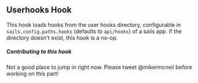 ## Userhooks Hook

This hook loads hooks from the user hooks directory, configurable in `sails.config.paths.hooks` (defaults to `api/hooks`) of a sails app.  If the directory doesn't exist, this hook is a no-op.

##### Contributing to this hook
Not a good place to jump in right now.  Please tweet @mikermcneil before working on this part!
